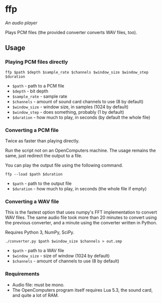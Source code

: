 # ffp
*An audio player*

Plays PCM files (the provided converter converts WAV files, too).

## Usage
### Playing PCM files directly
```
ffp $path $depth $sample_rate $channels $window_size $window_step $duration
```

* `$path` - path to a PCM file
* `$depth` - bit depth
* `$sample_rate` - sample rate
* `$channels` - amount of sound card channels to use (8 by default)
* `$window_size` - window size, in samples (1024 by default)
* `$window_step` - does something, probably (1 by default)
* `$duration` - how much to play, in seconds (by default the whole file)

### Converting a PCM file
Twice as faster than playing directly.

Run the script not on an OpenComputers machine. The usage remains the same,
just redirect the output to a file.

You can play the output file using the following command.

```
ffp --load $path $duration
```

* `$path` - path to the output file
* `$duration` - how much to play, in seconds (the whole file if empty)

### Converting a WAV file
This is the fastest option that uses numpy's FFT implementation to convert WAV
files. The same audio file took more than 20 minutes to convert using the
previous converter, and a minute using the converter written in Python.

Requires Python 3, NumPy, SciPy.

```
./converter.py $path $window_size $channels > out.smp
```

* `$path` - path to a WAV file
* `$window_size` - size of window (1024 by default)
* `$channels` - amount of channels to use (8 by default)

### Requirements
* Audio file: must be mono.
* The OpenComputers program itself requires Lua 5.3, the sound card, and quite
  a lot of RAM.
